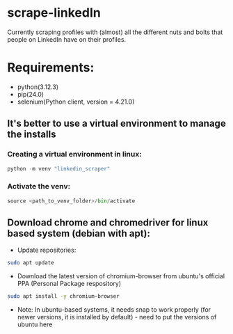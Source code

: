# scrape-linkedIn
Currently scraping profiles with (almost) all the different nuts and bolts that people on LinkedIn have on their profiles.


# Requirements:
- python(3.12.3)
- pip(24.0)
- selenium(Python client, version = 4.21.0)


## It's better to use a virtual environment to manage the installs
### Creating a virtual environment in linux:
```py
python -m venv "linkedin_scraper"
```
### Activate the venv:
```py
source <path_to_venv_folder>/bin/activate
```


## Download chrome and chromedriver for linux based system (debian with apt):
- Update repositories:
```sh
sudo apt update
```
- Download the latest version of chromium-browser from ubuntu's official PPA (Personal Package respository)
```sh
sudo apt install -y chromium-browser
```
- Note: In ubuntu-based systems, it needs snap to work properly (for newer versions, it is installed by default) - need to put the versions of ubuntu here
